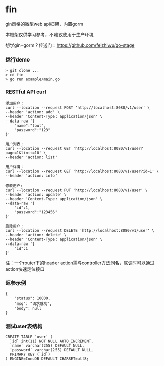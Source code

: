 # fin

gin风格的微型web api框架，内置gorm

本框架仅供学习参考，不建议使用于生产环境

想学gin+gorm？传送门：https://github.com/feizhiwu/go-stage

### 运行demo
```
> git clone ...
> cd fin
> go run example/main.go
```

### RESTful API curl

```
添加用户：
curl --location --request POST 'http://localhost:8080/v1/user' \
--header 'action: add' \
--header 'Content-Type: application/json' \
--data-raw '{
    "name":"tout",
    "password":"123"
}'

用户列表：
curl --location --request GET 'http://localhost:8080/v1/user?page=1&limit=10' \
--header 'action: list'

用户详情：
curl --location --request GET 'http://localhost:8080/v1/user?id=1' \
--header 'action: info'

修改用户:
curl --location --request PUT 'http://localhost:8080/v1/user' \
--header 'action: update' \
--header 'Content-Type: application/json' \
--data-raw '{
    "id":1,
    "password":"123456"
}'

删除用户：
curl --location --request DELETE 'http://localhost:8080/v1/user' \
--header 'action: delete' \
--header 'Content-Type: application/json' \
--data-raw '{
    "id":1
}'
```

注：一个router下的header action需与controller方法同名，联调时可以通过action快速定位接口

### 返参示例

```
{
    "status": 10000,
    "msg": "请求成功",
    "body": null
}
```

### 测试user表结构

```
CREATE TABLE `user` (
  `id` int(11) NOT NULL AUTO_INCREMENT,
  `name` varchar(255) DEFAULT NULL,
  `password` varchar(255) DEFAULT NULL,
  PRIMARY KEY (`id`)
) ENGINE=InnoDB DEFAULT CHARSET=utf8;
```
